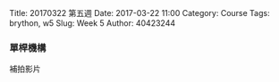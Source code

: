 Title: 20170322 第五週
Date: 2017-03-22 11:00
Category: Course
Tags: brython, w5
Slug: Week 5
Author: 40423244

<h3>單桿機構</h3>

<p>補拍影片<p>